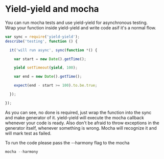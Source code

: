 # Yield-yield and mocha

You can run mocha tests and use yield-yield for asynchronous testing. Wrap your function inside yield-yield and write code asif it's a normal flow.

```javascript
var sync = require('yield-yield');
describe('testing', function () {

  it('will run async', sync(function *() {

    var start = new Date().getTime();

    yield setTimeout(yield, 100);

    var end = new Date().getTime();

    expect(end - start >= 100).to.be.true;

  });

});
```

As you can see, no done is required, just wrap the function into the sync and make generator of it. yield-yield will execute the mocha callback whenever your code is ready. Also don't be afraid to throw exceptions in the generator itself, whenever something is wrong. Mocha will recognize it and will mark test as failed.

To run the code please pass the --harmony flag to the mocha

```javascript
mocha --harmony
```
